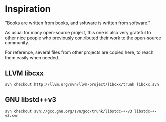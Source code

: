 # Inspiration

"Books are written from books, and software is written from software."

As usual for many open-source project, this one is also very grateful to other nice people
who previously contributed their work to the open-source community.

For reference, several files from other projects are copied here, to reach them
easily when needed.

## LLVM libcxx

```
svn checkout http://llvm.org/svn/llvm-project/libcxx/trunk libcxx.svn
```

## GNU libstd++v3

```
svn checkout svn://gcc.gnu.org/svn/gcc/trunk/libstdc++-v3 libstdc++-v3.svn
```
